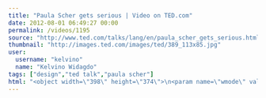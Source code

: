```yaml
---
title: "Paula Scher gets serious | Video on TED.com"
date: 2012-08-01 06:49:27 00:00
permalink: /videos/1195
source: "http://www.ted.com/talks/lang/en/paula_scher_gets_serious.html"
thumbnail: "http://images.ted.com/images/ted/389_113x85.jpg"
user:
  username: "kelvino"
  name: "Kelvino Widagdo"
tags: ["design","ted talk","paula scher"]
html: "<object width=\"398\" height=\"374\">\n<param name=\"wmode\" value=\"transparent\"><param name=\"movie\" value=\"http://video.ted.com/assets/player/swf/EmbedPlayer.swf\"><param name=\"allowFullScreen\" value=\"true\"><param name=\"allowScriptAccess\" value=\"always\"><param name=\"wmode\" value=\"transparent\"><param name=\"bgColor\" value=\"#ffffff\"><param name=\"flashvars\" value=\"vu=http://video.ted.com/talk/stream/2008P/Blank/PaulaScher_2008P-320k.mp4&amp;su=http://images.ted.com/images/ted/tedindex/embed-posters/PaulaScher-2008P.embed_thumbnail.jpg&amp;vw=384&amp;vh=288&amp;ap=0&amp;ti=435&amp;lang=en&amp;introDuration=15330&amp;adDuration=4000&amp;postAdDuration=830&amp;adKeys=talk=paula_scher_gets_serious;year=2008;theme=design_like_you_give_a_damn;theme=the_creative_spark;event=Serious+Play+2008;tag=art;tag=arts;tag=design;tag=entertainment;tag=happiness;&amp;preAdTag=tconf.ted/embed;tile=1;sz=512x288;\"><embed src=\"http://video.ted.com/assets/player/swf/EmbedPlayer.swf\" pluginspace=\"http://www.macromedia.com/go/getflashplayer\" type=\"application/x-shockwave-flash\" wmode=\"transparent\" bgcolor=\"#ffffff\" width=\"398\" height=\"374\" allowfullscreen=\"true\" allowscriptaccess=\"always\" flashvars=\"vu=http://video.ted.com/talk/stream/2008P/Blank/PaulaScher_2008P-320k.mp4&amp;su=http://images.ted.com/images/ted/tedindex/embed-posters/PaulaScher-2008P.embed_thumbnail.jpg&amp;vw=384&amp;vh=288&amp;ap=0&amp;ti=435&amp;lang=en&amp;introDuration=15330&amp;adDuration=4000&amp;postAdDuration=830&amp;adKeys=talk=paula_scher_gets_serious;year=2008;theme=design_like_you_give_a_damn;theme=the_creative_spark;event=Serious+Play+2008;tag=art;tag=arts;tag=design;tag=entertainment;tag=happiness;&amp;preAdTag=tconf.ted/embed;tile=1;sz=512x288;\"></embed></object>"
---
```


